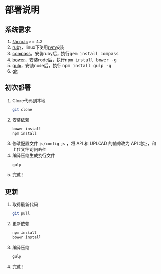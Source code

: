 部署说明
====

## 系统需求

1. [Node.js](https://nodejs.org) >= 4.2
2. [ruby](https://ruby-lang.org/)，linux下使用[rvm](https://rvm.io/)安装
3. [compass](https://compass-style.org/)，安装ruby后，执行<kbd>gem install compass</kbd>
4. [bower](https://bower.io/)，安装node后，执行<kbd>npm install bower -g</kbd>
5. [gulp](https://gulpjs.com/)，安装node后，执行 <kbd>npm install gulp -g</kbd>
6. [git](http://git-scm.com/)

## 初次部署

1. Clone代码到本地
    ```bash
    git clone
    ```
2. 安装依赖
    ```bash
    bower install
    npm install
    ```
3. 修改配置文件 `js/config.js` ，将 API 和 UPLOAD 的值修改为 API 地址，和上传文件访问路径
4. 编译压缩生成执行文件
    ```bash
    gulp
    ```
5. 完成！

## 更新

1. 取得最新代码
    ```bash
    git pull
    ```
2. 更新依赖
    ```bash
    npm install
    bower install
    ```
3. 编译压缩
    ```bash
    gulp
    ```
4. 完成！